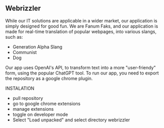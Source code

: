 ## Webrizzler
While our IT solutions are applicable in a wider market, our application is simply designed for good fun. We are Fanum Faks, and our application is made for real-time translation of popular webpages, into various slangs, such as: 
- Generation Alpha Slang
- Communist
- Dog

Our app uses OpenAI's API, to transform text into a more "user-friendy" form, using the popular ChatGPT tool. 
To run our app, you need to export the repository as a google chrome plugin.

INSTALATION

- pull repository
- go to google chrome extensions
- manage extensions
- toggle on developer mode
- Select "Load unpacked" and select directory   webrizzler

